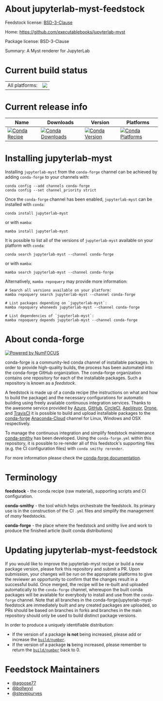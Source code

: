 About jupyterlab-myst-feedstock
===============================

Feedstock license: [BSD-3-Clause](https://github.com/conda-forge/jupyterlab-myst-feedstock/blob/main/LICENSE.txt)

Home: https://github.com/executablebooks/jupyterlab-myst

Package license: BSD-3-Clause

Summary: A Myst renderer for JupyterLab

Current build status
====================


<table><tr><td>All platforms:</td>
    <td>
      <a href="https://dev.azure.com/conda-forge/feedstock-builds/_build/latest?definitionId=15112&branchName=main">
        <img src="https://dev.azure.com/conda-forge/feedstock-builds/_apis/build/status/jupyterlab-myst-feedstock?branchName=main">
      </a>
    </td>
  </tr>
</table>

Current release info
====================

| Name | Downloads | Version | Platforms |
| --- | --- | --- | --- |
| [![Conda Recipe](https://img.shields.io/badge/recipe-jupyterlab--myst-green.svg)](https://anaconda.org/conda-forge/jupyterlab-myst) | [![Conda Downloads](https://img.shields.io/conda/dn/conda-forge/jupyterlab-myst.svg)](https://anaconda.org/conda-forge/jupyterlab-myst) | [![Conda Version](https://img.shields.io/conda/vn/conda-forge/jupyterlab-myst.svg)](https://anaconda.org/conda-forge/jupyterlab-myst) | [![Conda Platforms](https://img.shields.io/conda/pn/conda-forge/jupyterlab-myst.svg)](https://anaconda.org/conda-forge/jupyterlab-myst) |

Installing jupyterlab-myst
==========================

Installing `jupyterlab-myst` from the `conda-forge` channel can be achieved by adding `conda-forge` to your channels with:

```
conda config --add channels conda-forge
conda config --set channel_priority strict
```

Once the `conda-forge` channel has been enabled, `jupyterlab-myst` can be installed with `conda`:

```
conda install jupyterlab-myst
```

or with `mamba`:

```
mamba install jupyterlab-myst
```

It is possible to list all of the versions of `jupyterlab-myst` available on your platform with `conda`:

```
conda search jupyterlab-myst --channel conda-forge
```

or with `mamba`:

```
mamba search jupyterlab-myst --channel conda-forge
```

Alternatively, `mamba repoquery` may provide more information:

```
# Search all versions available on your platform:
mamba repoquery search jupyterlab-myst --channel conda-forge

# List packages depending on `jupyterlab-myst`:
mamba repoquery whoneeds jupyterlab-myst --channel conda-forge

# List dependencies of `jupyterlab-myst`:
mamba repoquery depends jupyterlab-myst --channel conda-forge
```


About conda-forge
=================

[![Powered by
NumFOCUS](https://img.shields.io/badge/powered%20by-NumFOCUS-orange.svg?style=flat&colorA=E1523D&colorB=007D8A)](https://numfocus.org)

conda-forge is a community-led conda channel of installable packages.
In order to provide high-quality builds, the process has been automated into the
conda-forge GitHub organization. The conda-forge organization contains one repository
for each of the installable packages. Such a repository is known as a *feedstock*.

A feedstock is made up of a conda recipe (the instructions on what and how to build
the package) and the necessary configurations for automatic building using freely
available continuous integration services. Thanks to the awesome service provided by
[Azure](https://azure.microsoft.com/en-us/services/devops/), [GitHub](https://github.com/),
[CircleCI](https://circleci.com/), [AppVeyor](https://www.appveyor.com/),
[Drone](https://cloud.drone.io/welcome), and [TravisCI](https://travis-ci.com/)
it is possible to build and upload installable packages to the
[conda-forge](https://anaconda.org/conda-forge) [Anaconda-Cloud](https://anaconda.org/)
channel for Linux, Windows and OSX respectively.

To manage the continuous integration and simplify feedstock maintenance
[conda-smithy](https://github.com/conda-forge/conda-smithy) has been developed.
Using the ``conda-forge.yml`` within this repository, it is possible to re-render all of
this feedstock's supporting files (e.g. the CI configuration files) with ``conda smithy rerender``.

For more information please check the [conda-forge documentation](https://conda-forge.org/docs/).

Terminology
===========

**feedstock** - the conda recipe (raw material), supporting scripts and CI configuration.

**conda-smithy** - the tool which helps orchestrate the feedstock.
                   Its primary use is in the construction of the CI ``.yml`` files
                   and simplify the management of *many* feedstocks.

**conda-forge** - the place where the feedstock and smithy live and work to
                  produce the finished article (built conda distributions)


Updating jupyterlab-myst-feedstock
==================================

If you would like to improve the jupyterlab-myst recipe or build a new
package version, please fork this repository and submit a PR. Upon submission,
your changes will be run on the appropriate platforms to give the reviewer an
opportunity to confirm that the changes result in a successful build. Once
merged, the recipe will be re-built and uploaded automatically to the
`conda-forge` channel, whereupon the built conda packages will be available for
everybody to install and use from the `conda-forge` channel.
Note that all branches in the conda-forge/jupyterlab-myst-feedstock are
immediately built and any created packages are uploaded, so PRs should be based
on branches in forks and branches in the main repository should only be used to
build distinct package versions.

In order to produce a uniquely identifiable distribution:
 * If the version of a package **is not** being increased, please add or increase
   the [``build/number``](https://docs.conda.io/projects/conda-build/en/latest/resources/define-metadata.html#build-number-and-string).
 * If the version of a package **is** being increased, please remember to return
   the [``build/number``](https://docs.conda.io/projects/conda-build/en/latest/resources/define-metadata.html#build-number-and-string)
   back to 0.

Feedstock Maintainers
=====================

* [@agoose77](https://github.com/agoose77/)
* [@bollwyvl](https://github.com/bollwyvl/)
* [@stevejpurves](https://github.com/stevejpurves/)

